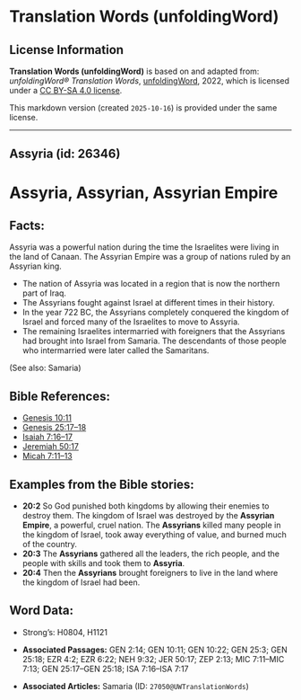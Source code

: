 # Translation Words (unfoldingWord)

## License Information

**Translation Words (unfoldingWord)** is based on and adapted from: _unfoldingWord® Translation Words_, [unfoldingWord](https://unfoldingword.org/utw), 2022, which is licensed under a [CC BY-SA 4.0 license](https://creativecommons.org/licenses/by-sa/4.0/legalcode.en).

This markdown version (created `2025-10-16`) is provided under the same license.



--------------------------------

## Assyria (id: 26346)

Assyria, Assyrian, Assyrian Empire
==================================

Facts:
------

Assyria was a powerful nation during the time the Israelites were living in the land of Canaan. The Assyrian Empire was a group of nations ruled by an Assyrian king.

* The nation of Assyria was located in a region that is now the northern part of Iraq.
* The Assyrians fought against Israel at different times in their history.
* In the year 722 BC, the Assyrians completely conquered the kingdom of Israel and forced many of the Israelites to move to Assyria.
* The remaining Israelites intermarried with foreigners that the Assyrians had brought into Israel from Samaria. The descendants of those people who intermarried were later called the Samaritans.

(See also: Samaria)

Bible References:
-----------------

* [Genesis 10:11](https://ref.ly/Gen10:11)
* [Genesis 25:17–18](https://ref.ly/Gen25:17-Gen25:18)
* [Isaiah 7:16–17](https://ref.ly/Isa7:16-Isa7:17)
* [Jeremiah 50:17](https://ref.ly/Jer50:17)
* [Micah 7:11–13](https://ref.ly/Mic7:11-Mic7:13)

Examples from the Bible stories:
--------------------------------

* **20:2** So God punished both kingdoms by allowing their enemies to destroy them. The kingdom of Israel was destroyed by the **Assyrian Empire**, a powerful, cruel nation. The **Assyrians** killed many people in the kingdom of Israel, took away everything of value, and burned much of the country.
* **20:3** The **Assyrians** gathered all the leaders, the rich people, and the people with skills and took them to **Assyria**.
* **20:4** Then the **Assyrians** brought foreigners to live in the land where the kingdom of Israel had been.

Word Data:
----------

* Strong’s: H0804, H1121

* **Associated Passages:** GEN 2:14; GEN 10:11; GEN 10:22; GEN 25:3; GEN 25:18; EZR 4:2; EZR 6:22; NEH 9:32; JER 50:17; ZEP 2:13; MIC 7:11–MIC 7:13; GEN 25:17–GEN 25:18; ISA 7:16–ISA 7:17
* **Associated Articles:** Samaria (ID: `27050@UWTranslationWords`)

